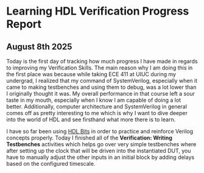 # Learning HDL Verification Progress Report
## August 8th 2025
Today is the first day of tracking how much progress I have made in regards to improving my Verification Skills. The main reason why I am doing this in the first place was because while taking ECE 411 at UIUC during my undergrad, I realized that my command of SystemVerilog, especially when it came to making testbenches and using them to debug, was a lot lower than I originally thought it was. My overall performance in that course left a sour taste in my mouth, especially when I know I am capable of doing a lot better. Additionally, computer architecture and SystemVerilog in general comes off as pretty interesting to me which is why I want to dive deeper into the world of HDL and see firsthand what more there is to learn.

I have so far been using [HDL Bits](https://hdlbits.01xz.net/) in order to practice and reinforce Verilog concepts properly. Today I finished all of the **Verification: Writing Testbenches** activities which helps go over very simple testbenches where after setting up the clock that will be driven into the instantiated DUT, you have to manually adjust the other inputs in an initial block by adding delays based on the configured timescale.
